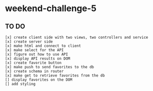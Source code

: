 # weekend-challenge-5

## TO DO
    [x] create client side with two views, two controllers and service
    [x] create server side 
    [x] make html and connect to client
    [x] make select for the API
    [x] figure out how to use API 
    [x] display API results on DOM
    [x] create favorite button
    [x] make push to send favorites to the db
    [x] create schema in router
    [x] make get to retrieve favorites from the db
    [] display favorites on the DOM
    [] add styling